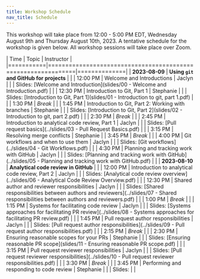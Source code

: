 ```yaml
---
title: Workshop Schedule
nav_title: Schedule
---
```


This workshop will take place from 12:00 - 5:00 PM EDT, Wednesday August 9th and Thursday August 10th, 2023.
A tentative schedule for the workshop is given below.
All workshop sessions will take place over Zoom.


| Time      | Topic                                                        | Instructor   |
|===========|==============================================================|==============|
| **2023-08-09**  | **Using `git` and GitHub for projects**                |              |
| 12:00 PM        | Welcome and Introductions                              | Jaclyn       |
|                 | Slides: [Welcome and Introduction](slides/00 - Welcome and Introduction.pdf)   |              |
| 12:30 PM        | Introduction to Git, Part 1                          | Stephanie    |
|                 | Slides: [Introduction to Git, Part 1](slides/01 - Introduction to git, part 1.pdf)  |           |
| 1:30 PM         | _Break_                                                |              |
| 1:45 PM         | Introduction to Git, Part 2: Working with branches   | Stephanie    |
|                 | Slides: [Introduction to Git, Part 2](slides/02 - Introduction to git, part 2.pdf)  |           |
| 2:30 PM         | _Break_                                                |              |
| 2:45 PM         | Introduction to analytical code review, Part 1         | Jaclyn       |
|                 | Slides: [Pull request basics](../slides/03 - Pull Request Basics.pdf)                                               |              |
| 3:15 PM         | Resolving merge conflicts                              | Stephanie    |
| 3:45 PM         | _Break_                                                |              |
| 4:00 PM         | Git workflows and when to use them                   | Jaclyn       |
|                 | Slides: [Git workflows](../slides/04 - Git Workflows.pdf)     |       |
| 4:30 PM         | Planning and tracking work with GitHub                 | Jaclyn       |
|                 | Slides: [Planning and tracking work with GitHub](../slides/05 - Planning and tracking work with GitHub.pdf)                                                |              |
| **2023-08-10**  |  **Analytical code review in GitHub**                  |              |
| 12:00 PM        | Introduction to analytical code review, Part 2         | Jaclyn       |
|                 | Slides: [Analytical code review overview](../slides/06 - Analytical Code Review Overview.pdf)                                              |              |
| 12:30 PM        | Shared author and reviewer responsibilities            | Jaclyn       |
|                 | Slides: [Shared responsibilities between authors and reviewers](../slides/07 - Shared responsibilities between authors and reviewers.pdf)                                                |              |
| 1:00 PM         | _Break_                                                |              |
| 1:15 PM         | Systems for facilitating code review                   | Jaclyn       |
|                 | Slides: [Systems approaches for facilitating PR review](../slides/08 - Systems approaches for facilitating PR review.pdf)                                                |              |
| 1:45 PM         | Pull request author responsibilities                   | Jaclyn       |
|                 | Slides: [Pull request author responsibilities](../slides/09 - Pull request author responsibilities.pdf)                                                |              |
| 2:15 PM         | _Break_                                                |              |
| 2:30 PM         | Ensuring reasonable scopes for your PRs                     | Stephanie    |
|                 | Slides: [Ensuring reasonable PR scope](slides/11 - Ensuring reasonable PR scope.pdf)     |       |
| 3:15 PM         | Pull request reviewer responsibilities                 | Jaclyn       |
|                 | Slides: [Pull request reviewer responsibilities](../slides/10 - Pull request reviewer responsibilities.pdf)                                               |              |
| 3:30 PM         | _Break_                                                |              |
| 3:45 PM         | Performing and responding to code review               | Stephanie    |
|                 | Slides:                                                |              |

